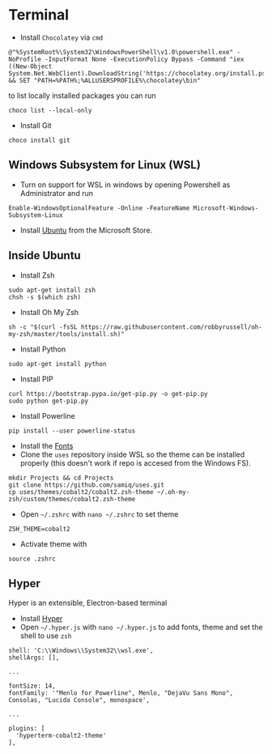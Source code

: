 # Terminal

- Install `Chocolatey` via `cmd`

```
@"%SystemRoot%\System32\WindowsPowerShell\v1.0\powershell.exe" -NoProfile -InputFormat None -ExecutionPolicy Bypass -Command "iex ((New-Object System.Net.WebClient).DownloadString('https://chocolatey.org/install.ps1'))" && SET "PATH=%PATH%;%ALLUSERSPROFILE%\chocolatey\bin"
```

to list locally installed packages you can run

```
choco list --local-only
```

- Install Git

```
choco install git
```

## Windows Subsystem for Linux (WSL)

- Turn on support for WSL in windows by opening Powershell as Administrator and run

```
Enable-WindowsOptionalFeature -Online -FeatureName Microsoft-Windows-Subsystem-Linux
```

- Install [Ubuntu](https://www.microsoft.com/en-us/p/ubuntu/9nblggh4msv6) from the Microsoft Store.

## Inside Ubuntu

- Install Zsh

```
sudo apt-get install zsh
chsh -s $(which zsh)
```

- Install Oh My Zsh

```
sh -c "$(curl -fsSL https://raw.githubusercontent.com/robbyrussell/oh-my-zsh/master/tools/install.sh)"
```

- Install Python

```
sudo apt-get install python
```

- Install PIP

```
curl https://bootstrap.pypa.io/get-pip.py -o get-pip.py
sudo python get-pip.py
```

- Install Powerline

```
pip install --user powerline-status
```

- Install the [Fonts](../fonts.md)
- Clone the `uses` repository inside WSL so the theme can be installed properly (this doesn't work if repo is accesed from the Windows FS).

```
mkdir Projects && cd Projects
git clone https://github.com/samiq/uses.git
cp uses/themes/cobalt2/cobalt2.zsh-theme ~/.oh-my-zsh/custom/themes/cobalt2.zsh-theme
```

- Open `~/.zshrc` with `nano ~/.zshrc` to set theme

```
ZSH_THEME=cobalt2
```

- Activate theme with

```
source .zshrc
```

## Hyper

Hyper is an extensible, Electron-based terminal

- Install [Hyper](https://hyper.is/)
- Open `~/.hyper.js` with `nano ~/.hyper.js` to add fonts, theme and set the shell to use `zsh`

```
shell: 'C:\\Windows\\System32\\wsl.exe',
shellArgs: [],

...

fontSize: 14,
fontFamily: '"Menlo for Powerline", Menlo, "DejaVu Sans Mono", Consolas, "Lucida Console", monospace',

...

plugins: [
  'hyperterm-cobalt2-theme'
],
```
